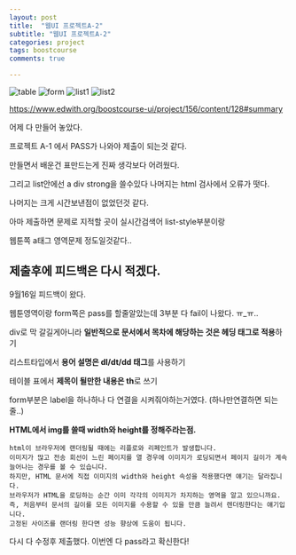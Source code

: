 ```yaml
---
layout: post
title:  "웹UI 프로젝트A-2"
subtitle: "웹UI 프로젝트A-2"
categories: project
tags: boostcourse
comments: true

---
```



![table](https://user-images.githubusercontent.com/56789064/92996771-0e539d80-f549-11ea-8491-ecb98fa9e9e1.png)
![form](https://user-images.githubusercontent.com/56789064/92996767-0c89da00-f549-11ea-9bcc-56514f7f7cfe.png)
![list1](https://user-images.githubusercontent.com/56789064/92996769-0dbb0700-f549-11ea-9867-1be361547d2f.png)
![list2](https://user-images.githubusercontent.com/56789064/92996770-0e539d80-f549-11ea-91f2-013f111c56c8.png)


https://www.edwith.org/boostcourse-ui/project/156/content/128#summary

어제 다 만들어 놓았다.

프로젝트 A-1 에서 PASS가 나와야 제출이 되는것 같다.

만들면서 배운건 표만드는게 진짜 생각보다 어려웠다.

그리고 list안에선 a div strong을 쓸수있다 나머지는 html 검사에서 오류가 떳다.

나머지는 크게 시간보낸점이 없었던것 같다.

아마 제출하면 문제로 지적할 곳이 실시간검색어 list-style부분이랑

웹툰쪽 a태그 영역문제 정도일것같다..

제출후에 피드백은 다시 적겠다.
---

9월16일 피드백이 왔다.

웹툰영역이랑 form쪽은 pass를 할줄알았는데 3부분 다 fail이 나왔다. ㅠ_ㅠ..

div로 막 갈길게아니라 **일반적으로 문서에서 목차에 해당하는 것은 헤딩 태그로 적용**하기

리스트타입에서 **용어 설명은 dl/dt/dd 태그**를 사용하기

테이블 표에서 **제목이 될만한 내용은 th**로 쓰기

form부분은 label을 하나하나 다 연결을 시켜줘야하는거였다. (하나만연결하면 되는줄..)

**HTML에서 img를 쓸때 width와 height를 정해주라는점.**

```
html이 브라우저에 랜더링될 때에는 리플로와 리페인트가 발생합니다. 
이미지가 많고 전송 회선이 느린 페이지를 열 경우에 이미지가 로딩되면서 페이지 길이가 계속 늘어나는 경우를 볼 수 있습니다.
하지만, HTML 문서에 직접 이미지의 width와 height 속성을 적용했다면 얘기는 달라집니다.
브라우저가 HTML을 로딩하는 순간 이미 각각의 이미지가 차지하는 영역을 알고 있으니까요.
즉, 처음부터 문서의 길이를 모든 이미지를 수용할 수 있을 만큼 늘려서 렌더링한다는 얘기입니다.
고정된 사이즈를 랜더링 한다면 성능 향상에 도움이 됩니다.
```

다시 다 수정후 제출했다. 이번엔 다 pass라고 확신한다!
